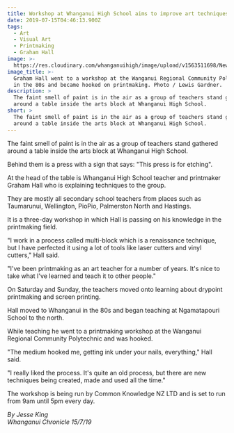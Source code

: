 ```yaml
---
title: Workshop at Whanganui High School aims to improve art techniques for teachers
date: 2019-07-15T04:46:13.900Z
tags:
  - Art
  - Visual Art
  - Printmaking
  - Graham Hall
image: >-
  https://res.cloudinary.com/whanganuihigh/image/upload/v1563511698/News/2MVHBHRZYRAHHHEXCATGYJNKSY.jpg
image_title: >-
  Graham Hall went to a workshop at the Wanganui Regional Community Polytechnic
  in the 80s and became hooked on printmaking. Photo / Lewis Gardner.
description: >
  The faint smell of paint is in the air as a group of teachers stand gathered
  around a table inside the arts block at Whanganui High School.
short: >
  The faint smell of paint is in the air as a group of teachers stand gathered
  around a table inside the arts block at Whanganui High School.
---
```

The faint smell of paint is in the air as a group of teachers stand gathered around a table inside the arts block at Whanganui High School.



Behind them is a press with a sign that says: "This press is for etching".



At the head of the table is Whanganui High School teacher and printmaker Graham Hall who is explaining techniques to the group.



They are mostly all secondary school teachers from places such as Taumarunui, Wellington, PioPio, Palmerston North and Hastings.

It is a three-day workshop in which Hall is passing on his knowledge in the printmaking field.



"I work in a process called multi-block which is a renaissance technique, but I have perfected it using a lot of tools like laser cutters and vinyl cutters," Hall said.



"I've been printmaking as an art teacher for a number of years. It's nice to take what I've learned and teach it to other people."



On Saturday and Sunday, the teachers moved onto learning about drypoint printmaking and screen printing.



Hall moved to Whanganui in the 80s and began teaching at Ngamatapouri School to the north.



While teaching he went to a printmaking workshop at the Wanganui Regional Community Polytechnic and was hooked.

"The medium hooked me, getting ink under your nails, everything," Hall said.



"I really liked the process. It's quite an old process, but there are new techniques being created, made and used all the time."



The workshop is being run by Common Knowledge NZ LTD and is set to run from 9am until 5pm every day.

_By Jesse King_  
_Whanganui Chronicle 15/7/19_
